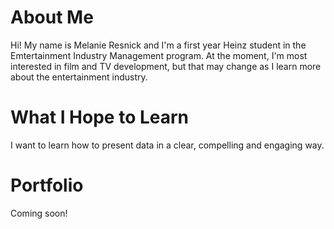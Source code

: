 # About Me

Hi! My name is Melanie Resnick and I'm a first year Heinz student in the Emtertainment Industry Management program. At the moment, I'm most interested in film and TV development, but that may change as I learn more about the entertainment industry.  

# What I Hope to Learn

I want to learn how to present data in a clear, compelling and engaging way. 

# Portfolio

Coming soon!
